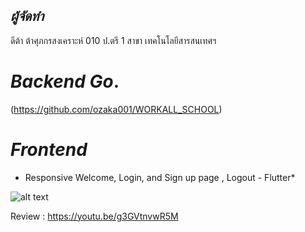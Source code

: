 ## ***ผู้จัดทำ***

ดีต้า ต้าศุภกรสงเคราะห์ 010 ป.ตรี 1 สาขา เทคโนโลยีสารสนเทศฯ

# ***Backend Go*.**



(https://github.com/ozaka001/WORKALL_SCHOOL)




# ***Frontend***
* Responsive Welcome, Login, and Sign up page , Logout - Flutter*

![alt text](Flutter.gif)

Review : https://youtu.be/g3GVtnvwR5M
